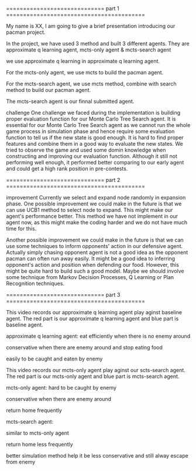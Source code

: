 ============================= part 1 =========================================

My name is XX, I am going to give a brief presentation introducing our pacman project.

In the project, we have used 3 method and built 3 different agents. They are approximate q learning agent, mcts-only agent & mcts-search agent

we use approximate q learning in approximate q learning agent.

For the mcts-only agent, we use mcts to build the pacman agent.

For the mcts-search agent, we use mcts method, combine with search method to build our pacman agent.

The mcts-search agent is our finnal submitted agent.


challenge
One challenge we faced during the implementation is building proper evaluation function for our Monte Carlo Tree Search agent. It is essential for our Monte Carlo Tree Search agent as we cannot run the whole game process in simulation phase and hence require some evaluation function to tell us if the new state is good enough. It is hard to find proper features and combine them in a good way to evaluate the new states. We tried to observe the game and used some domin knowledge when constructing and improving our evaluation function. Although it still not performing well enough, it performed better comparing to our early agent and could get a high rank position in pre-contests.

============================= part 2 =========================================

improvement
Currently we select and expand node randomly in expansion phase. One possible improvement we could make in the future is that we can use UCB1 method to select node to expand. This might make our agent's performance better. This method we have not implement in our agent now, as this might make the coding harder and we do not have much time for this.

Another possible improvement we could make in the future is that we can use some techniques to inform opponents' action in our defensive agent. Actually simply chasing opponent agent is not a good idea as the opponent pacman can often run away easily. It might be a good idea to inferring opponent's action and position when defending our food. However, this might be quite hard to build such a good model. Maybe we should involve some technique from Markov Decision Processes, Q Learning or Plan Recognition techniques.


============================= part 3 =========================================

This video records our approximate q learning agent play aginst baseline agent. The red part is our approximate q learning agent and blue part is baseline agent.

approximate q learning agent: eat efficiently when there is no enemy around

conservative when there are enemy around and stop eating food

easily to be caught and eaten by enemy



This video records our mcts-only agent play aginst our scts-search agent. The red part is our mcts-only agent and blue part is mcts-search agent.

mcts-only agent: hard to be caught by enemy

conservative when there are enemy around

return home frequently


mcts-search agent:

similar to mcts-only agent

return home less frequently

better simulation method help it be less conservative and still alway escape from enemy
